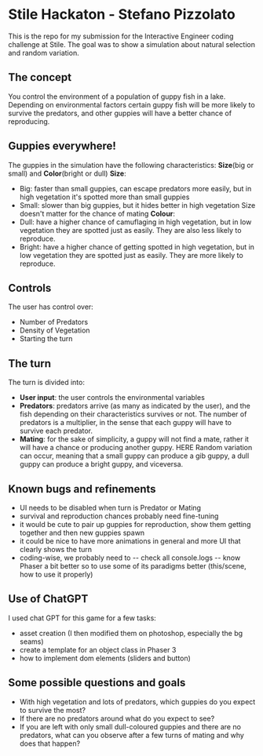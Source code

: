 # Stile Hackaton - Stefano Pizzolato

This is the repo for my submission for the Interactive Engineer coding challenge at Stile.
The goal was to show a simulation about natural selection and random variation.

## The concept
You control the environment of a population of guppy fish in a lake.
Depending on environmental factors certain guppy fish will be more likely to survive the predators, and other guppies will have a better chance of reproducing.

## Guppies everywhere!
The guppies in the simulation have the following characteristics: **Size**(big or small) and **Color**(bright or dull)
**Size**:
- Big: faster than small guppies, can escape predators more easily, but in high vegetation it's spotted more than small guppies
- Small: slower than big guppies, but it hides better in high vegetation
Size doesn't matter for the chance of mating
**Colour**:
- Dull: have a higher chance of camuflaging in high vegetation, but in low vegetation they are spotted just as easily. They are also less likely to reproduce.
- Bright: have a higher chance of getting spotted in high vegetation, but in low vegetation they are spotted just as easily.
They are more likely to reproduce.

## Controls
The user has control over:
- Number of Predators
- Density of Vegetation
- Starting the turn

## The turn
The turn is divided into:
- **User input**: the user controls the environmental variables
- **Predators**: predators arrive (as many as indicated by the user), and the fish depending on their characteristics survives or not. The number of predators is a multiplier, in the sense that each guppy will have to survive each predator.
- **Mating**: for the sake of simplicity, a guppy will not find a mate, rather it will have a chance or producing another guppy. HERE Random variation can occur, meaning that a small guppy can produce a gib guppy, a dull guppy can produce a bright guppy, and viceversa.

## Known bugs and refinements
- UI needs to be disabled when turn is Predator or Mating
- survival and reproduction chances probably need fine-tuning
- it would be cute to pair up guppies for reproduction, show them getting together and then new guppies spawn
- it could be nice to have more animations in general and more UI that clearly shows the turn
- coding-wise, we probably need to 
-- check all console.logs
-- know Phaser a bit better so to use some of its paradigms better (this/scene, how to use it properly)

## Use of ChatGPT
I used chat GPT for this game for a few tasks:
- asset creation (I then modified them on photoshop, especially the bg seams)
- create a template for an object class in Phaser 3
- how to implement dom elements (sliders and button)

## Some possible questions and goals
- With high vegetation and lots of predators, which guppies do you expect to survive the most?
- If there are no predators around what do you expect to see?
- If you are left with only small dull-coloured guppies and there are no predators, what can you observe after a few turns of mating and why does that happen?






